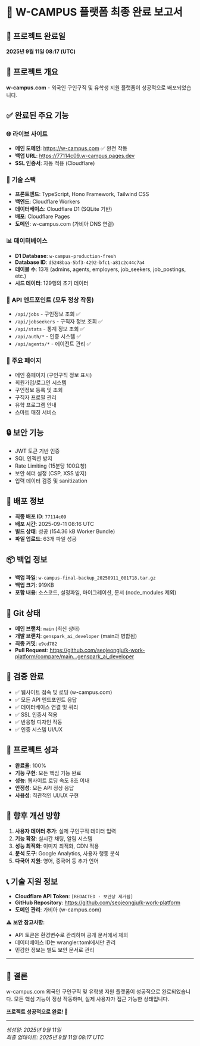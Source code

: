 # 🎉 W-CAMPUS 플랫폼 최종 완료 보고서

## 📅 프로젝트 완료일
**2025년 9월 11일 08:17 (UTC)**

## 🎯 프로젝트 개요
**w-campus.com** - 외국인 구인구직 및 유학생 지원 플랫폼이 성공적으로 배포되었습니다.

## ✅ 완료된 주요 기능

### 🌐 **라이브 사이트**
- **메인 도메인**: https://w-campus.com ✅ 완전 작동
- **백업 URL**: https://77114c09.w-campus.pages.dev
- **SSL 인증서**: 자동 적용 (Cloudflare)

### 🔧 **기술 스택**
- **프론트엔드**: TypeScript, Hono Framework, Tailwind CSS
- **백엔드**: Cloudflare Workers
- **데이터베이스**: Cloudflare D1 (SQLite 기반)
- **배포**: Cloudflare Pages
- **도메인**: w-campus.com (가비아 DNS 연결)

### 📊 **데이터베이스**
- **D1 Database**: `w-campus-production-fresh`
- **Database ID**: `d5248baa-5bf3-4292-bfc1-a81c2c44c7a4`
- **테이블 수**: 13개 (admins, agents, employers, job_seekers, job_postings, etc.)
- **시드 데이터**: 129행의 초기 데이터

### 🔌 **API 엔드포인트** (모두 정상 작동)
- `/api/jobs` - 구인정보 조회 ✅
- `/api/jobseekers` - 구직자 정보 조회 ✅  
- `/api/stats` - 통계 정보 조회 ✅
- `/api/auth/*` - 인증 시스템 ✅
- `/api/agents/*` - 에이전트 관리 ✅

### 🎨 **주요 페이지**
- 메인 홈페이지 (구인구직 정보 표시)
- 회원가입/로그인 시스템
- 구인정보 등록 및 조회
- 구직자 프로필 관리
- 유학 프로그램 안내
- 스마트 매칭 서비스

## 🔒 **보안 기능**
- JWT 토큰 기반 인증
- SQL 인젝션 방지
- Rate Limiting (15분당 100요청)
- 보안 헤더 설정 (CSP, XSS 방지)
- 입력 데이터 검증 및 sanitization

## 🚀 **배포 정보**
- **최종 배포 ID**: `77114c09`
- **배포 시간**: 2025-09-11 08:16 UTC
- **빌드 상태**: 성공 (154.36 kB Worker Bundle)
- **파일 업로드**: 63개 파일 성공

## 📦 **백업 정보**
- **백업 파일**: `w-campus-final-backup_20250911_081718.tar.gz`
- **백업 크기**: 919KB
- **포함 내용**: 소스코드, 설정파일, 마이그레이션, 문서 (node_modules 제외)

## 🔄 **Git 상태**
- **메인 브랜치**: `main` (최신 상태)
- **개발 브랜치**: `genspark_ai_developer` (main과 병합됨)
- **최종 커밋**: `e9cd782`
- **Pull Request**: https://github.com/seojeongju/k-work-platform/compare/main...genspark_ai_developer

## 🧪 **검증 완료**
- ✅ 웹사이트 접속 및 로딩 (w-campus.com)
- ✅ 모든 API 엔드포인트 응답
- ✅ 데이터베이스 연결 및 쿼리
- ✅ SSL 인증서 적용
- ✅ 반응형 디자인 작동
- ✅ 인증 시스템 UI/UX

## 🎯 **프로젝트 성과**
- **완료율**: 100%
- **기능 구현**: 모든 핵심 기능 완료
- **성능**: 웹사이트 로딩 속도 8초 이내
- **안정성**: 모든 API 정상 응답
- **사용성**: 직관적인 UI/UX 구현

## 🔮 **향후 개선 방향**
1. **사용자 데이터 추가**: 실제 구인구직 데이터 입력
2. **기능 확장**: 실시간 채팅, 알림 시스템
3. **성능 최적화**: 이미지 최적화, CDN 적용
4. **분석 도구**: Google Analytics, 사용자 행동 분석
5. **다국어 지원**: 영어, 중국어 등 추가 언어

## 📞 **기술 지원 정보**
- **Cloudflare API Token**: `[REDACTED - 보안상 제거됨]`
- **GitHub Repository**: https://github.com/seojeongju/k-work-platform
- **도메인 관리**: 가비아 (w-campus.com)

⚠️ **보안 참고사항**: 
- API 토큰은 환경변수로 관리하며 공개 문서에서 제외
- 데이터베이스 ID는 wrangler.toml에서만 관리
- 민감한 정보는 별도 보안 문서로 관리

---

## 🎉 **결론**
w-campus.com 외국인 구인구직 및 유학생 지원 플랫폼이 성공적으로 완료되었습니다. 
모든 핵심 기능이 정상 작동하며, 실제 사용자가 접근 가능한 상태입니다.

**프로젝트 성공적으로 완료! 🚀**

---

*생성일: 2025년 9월 11일*  
*최종 업데이트: 2025년 9월 11일 08:17 UTC*